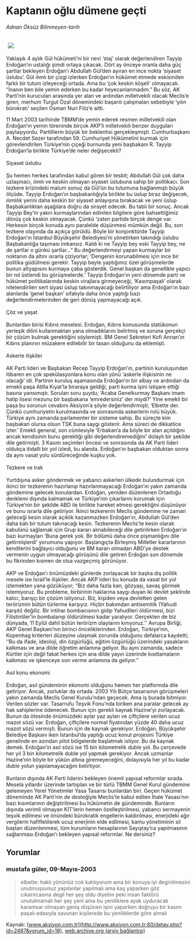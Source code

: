 # Kaptanın oğlu dümene geçti

*Adnan Öksüz Bilinmeyen-tarih*

<div>
 <font>
  <img border="0" height="1" src="/web/20040113050744im_/http://www.aksiyon.com.tr/images/blank.gif"/>
 </font>
 <font class="content">
  <p>
   <img border="0" hspace="5" src="/web/20040113050744im_/http://www.aksiyon.com.tr/resim/47/34.jpg" vspace="5"/>
  </p>
 </font>
 <font class="content">
  Yaklaşık 4 aylık Gül hükümeti’ni bir nevi ‘staj’ olarak değerlendiren Tayyip Erdoğan’ın ustalığı şimdi ortaya çıkacak. Dört ay önceye oranla daha güç şartlar bekleyen Erdoğan’ı Abdullah Gül’den ayıran en ince nokta ‘siyaset üslubu’. Gül ılımlı bir çizgi izlerken Erdoğan’ın hükümet etmede eskisinden farklı bir tutum izleyeceği ortada. Ama bu ‘çok keskin köşeli’ olmayacak.  “İnanın ben bile yemin ederken bu kadar heyecanlanmadım.” Bu söz, AK Parti’nin kurucuları arasında yer alan ve ardından milletvekili olacak Meclis’e giren, merhum Turgut Özal dönemindeki başarılı çalışmaları sebebiyle ‘yılın bürokratı’ seçilen Osman Nuri Filiz’e aitti.
 </font>
 <p>
  <font class="content">
   11 Mart 2003 tarihinde TBMM’de yemin ederek resmen milletvekili olan Erdoğan’ın yemin töreninde birçok AKP’li milletvekili benzer duyguları paylaşıyordu. Partililerin büyük bir beklentisi gerçekleşmişti. Cumhurbaşkanı A. Necdet Sezer tarafından 59. Cumhuriyet Hükümetini kurmak için görevlendirilen Türkiye’nin çiçeği burnunda yeni başbakanı R. Tayyip Erdoğan’la birlikte Türkiye’de neler değişecekti?
   <br/>
   <br/>
   Siyaset üslubu
   <br/>
   <br/>
   Şu hemen herkes tarafından kabul gören bir tesbit; Abdullah Gül çok daha uzlaşmacı, ılımlı ve keskin olmayan siyaset üslubuna sahip bir politikacı. Son tezkere krizindeki malum sonuç da Gül’ün bu tutumuna bağlanmıştı büyük ölçüde. Tayyip Erdoğan’ın başbakanlığıyla birlikte bu üslup biraz değişecek, ılımlılık yerini daha keskin bir siyaset anlayışına bırakacak ve yeni üslup Başbakanlıktan aşağılara doğru da sirayet edecek. Bu tabii bir sonuç. Ancak Tayyip Bey’in yakın kurmaylarından edinilen bilgilere göre bahsettiğimiz dönüş çok keskin olmayacak. Çünkü ‘zaten partide birçok denge var. Herkesin birçok konuda aynı paralelde düşünmesi mümkün değil. Bu, son tezkere olayında da açıkça görüldü. Böyle bir konjonktürde Tayyip Erdoğan’ın İstanbul Büyükşehir Belediyesi’ni yönetirken takındığı üslubu Başbakanlığa taşıması imkansız. Kaldı ki ne Tayyip bey eski Tayyip bey, ne de şartlar o günkü şartlar...” Bu değerlendirmeyi yapan kurmaylar bir noktanın da altını ısrarla çiziyorlar; ‘Dengenin korunabilmesi için ince bir politika güdülmesi gerekir. Tayyip beyle yaptığımız özel görüşmelerde bunun altyapısını kurmaya çaba gösterdik. Genel başkan da genellikle yapıcı bir rol üstlendi bu görüşmelerde.’  Tayyip Erdoğan’ın yeni dönemde parti ve hükümet politikalarında keskin virajlara girmeyeceği, ‘Kasımpaşalı’ olarak nitelendirilen sert siyasi üslup takınmayacağı belirtiliyor ama Erdoğan’ın bazı alanlarda ‘genel başkan’ sıfatıyla daha önce yaptığı bazı değerlendirmelerinden de geri dönüş yapmayacağı açık.
   <br/>
   <br/>
   Çöz ve yaşat
   <br/>
   <br/>
   Bunlardan birisi Kıbrıs meselesi. Erdoğan, Kıbrıs konusunda statükonun yerleşik dilini kullanmaktan yana olmadıklarını belirtmiş ve soruna gerçekçi bir çözüm bulmak gerektiğini söylemişti. BM Genel Sekreteri Kofi Annan’ın Kıbrıs planının müzakere edilebilir bir tasarı olduğunu da eklemişti.
   <br/>
   <br/>
   Askerle ilişkiler
   <br/>
   <br/>
   AK Parti lideri ve Başbakan Recep Tayyip Erdoğan’ın, partinin kuruluşundan itibaren en çok spekülasyonlara konu olan yönü ‘askerle ilişkisinin ne olacağı’ idi. Partinin kuruluş aşamasında Erdoğan’ın bir albay ve ardından da emekli paşa Atilla Kıyat’la biraraya geldiği, parti kurma işini istişare ettiği basına yansımıştı. Sorulan soru şuydu; ‘Acaba Genelkurmay Başkanı imam hatip lisesi mezunu bir başbakana ‘emredersiniz’ der miydi?’ Yine emekli bir paşa bu sorunun cevabını Aksiyon’a şöyle değerlendirmişti; ‘Elbette der. Çünkü cumhuriyetin kurulmasında ve sonrasında askerlerin rolü büyük. Türkiye aynı zamanda parlamenter bir sisteme sahip. Bu süreçte kim başbakan olursa olsun TSK buna saygı gösterir. Ama süreci de dikkatlice izler.’ Emekli general, son cümlesiyle ‘Erbakan’a da böyle bir alan açıldığını ancak kendisinin bunu gerektiği gibi değerlendiremediğini’ dolaylı bir şekilde dile getirmişti. 3 Kasım seçimleri öncesi ve sonrasında da AK Parti lideri oldukça itidalli bir yol izledi, bu alanda. Erdoğan’ın başbakan olduktan sonra da aynı vasat yolu sürdüreceğinde kuşku yok.
   <br/>
   <br/>
   Tezkere ve Irak
   <br/>
   <br/>
   Yurtdışına asker göndermek ve yabancı askerleri ülkede bulundurmak için ikinci bir tezkerenin hazırlanıp hazırlanmayacağı Erdoğan’ın yakın zamanda göndemine gelecek konulardan. Erdoğan, yeniden düzenlenen Ortadoğu denklemi dışında kalmamak ve Türkiye’nin çıkarlarını korumak için Türkiye’nin bir şekilde ABD ile birlikte hareket etmesi gerektiğini düşünüyor ve bunu ısrarla dile getiriyor. İkinci tezkerenin Meclis gündemine ne zaman geleceği kesin olarak açıklık kazanmazken Erdoğan’ın, Abdullah Gül’den daha katı bir tutum takınacağı kesin. Tezkerenin Meclis’te kesin olarak kabulünü sağlamak için Grup kararı alınabileceği dile getirilirken Erdoğan’ın bazı kurmayları ‘Buna gerek yok. Bir bölümü daha önce pişmanlığını dile getirmişlerdi’ yorumunu yapıyor. Başlangıçta Birleşmiş Milletler kararlarının kendilerini bağlayıcı olduğunu ve BM kararı olmadan ABD’ye destek vermenin uygun olmayacağı görüşünü dile getiren Erdoğan son dönemde bu fikrinden kısmen de olsa vazgeçmiş görünüyor.
   <br/>
   <br/>
   AKP ve Erdoğan’ı önümüzdeki günlerde zorlayacak bir başka dış politik mesele ise İsrail’le ilişkiler. Ancak AKP lideri bu konuda da vasat bir yol izlemekten yana gözüküyor; “Biz daha fazla kan, gözyaşı, savaş görmek istemiyoruz. Bu probleme, birbirinin haklarına saygı duyan iki devlet şeklinde kalıcı, barışçı bir çözüm istiyoruz. Biz, kişiden veya devletten gelen terörizmin bütün türlerine karşıyız. Hiçbir bakımdan antisemitik (Yahudi karşıtı) değiliz. Bir intihar bombacısının gidip Yahudileri öldürmesi, bizi Filistinliler’in bombalanıp öldürülmesi kadar yaralıyor. Gerçekten de biz dünyada, 11 Eylül dahil bütün terörizm olaylarını kınıyoruz.’’ Avrupa Birliği, AKP Genel Başkanı’nın birinci önceliklerinden. Erdoğan, Türkiye’nin, Kopenhag kriterleri düzeyine ulaşmak zorunda olduğunu defalarca kaydetti; ‘’Bu da ifade, ideoloji, din özgürlüğü, eğitim özgürlüğü üzerindeki yasakların kalkması ve ana dilde öğretim anlamına geliyor. Bu aynı zamanda, sadece Kürtler için değil fakat herkes için ana dilde yayın üzerinde kısıtlamaların kalkması ve işkenceye son verme anlamına da geliyor.”
   <br/>
   <br/>
   Asıl konu ekonomi
   <br/>
   <br/>
   Erdoğan, asıl gündeminin ekonomi olduğunu hemen her platformda dile getiriyor. Ancak, zorluklar da ortada. 2003 Yılı Bütçe tasarısının görüşmeleri yakın zamanda Meclis Genel Kurulu’ndan geçecek. Ama iş burada bitmiyor. Verilen sözler var. Tasarrufu Teşvik Fonu’nda biriken ana paralar gelecek ay hak sahiplerine ödenecek. Bunun için gerekli kaynak Hazine’yi zorlayacak. Bunun da ötesinde önümüzdeki aylar yaz ayları ve çiftçilere verilen ucuz mazot sözü var. Erdoğan, çiftçilere normal fiyatından yüzde 40 daha ucuz mazot sözü vermişti. Bunun için de kaynak gerekiyor. Erdoğan, Büyükşehir Belediye Başkanı iken İstanbul’da yaptığı ucuz konut projesini Türkiye genelinde en azından pilot bölgelerde başlatmak istiyor. Bu da kaynak demek. Erdoğan’ın asıl sözü ise 15 bin kilometrelik duble yol. Bu çerçevede her yıl 3 bin kilometrelik duble yol yapmak gerekiyor. Ancak uzmanlar Hazine’nin böyle bir yükün altına giremeyeceğini, dolayısıyla her yıl bu kadar duble yolun yapılamayacağını belirtiyor.
   <br/>
   <br/>
   Bunların dışında AK Parti liderini bekleyen önemli yapısal reformlar sırada. Mesela yıllardır üzerinde tartışılan ve bir türlü TBMM Genel Kurul gündemine gelemeyen Yerel Yönetimler Yasa Tasarısı bunlardan biri. Geçen hükümet döneminde AK Parti’nin de desteğiyle Meclis’te kabul edilen İhale Yasası’nın bazı kısımlarının değiştirilmesi bu hükümetin de gündeminde. Bunların dışında verimli olmayan KİT’lerin hemen özelleştirilmesi, yabancı sermayenin teşvik edilmesi ve önündeki bürokratik engellerin kaldırılması, enerjideki ağır vergilerin hafifletilerek ucuz enerjinin elde edilmesi, kamu yönetiminin sil baştan düzenlenmesi, tüm kurumların hesaplarının Sayıştay’ca yapılmasının sağlanması Erdoğan’ı bekleyen yapısal reformlar. Ne dersiniz?
  </font>
 </p>
</div>


## Yorumlar

### mustafa güler, 09-Mayıs-2003
> elbette: 
> haklı yönünüz cok katılıyorum ama bir konuya iyi deginilmesini unutmuşsunuz yapılanlar yapılmalı ama kaş yaparken göz cıkarırcasına degil her şey oldu diyelim peki insan faktörü unutulmamalı her şey yeni ama bu yeniliklere ayak uyduracak karamsar olmayan geniş düşünen işini yaparken doğruyu bir kasım paşalı edasıyla savunan kişilerede bu yeniliklerde göre almalı

Kaynak: [www.aksiyon.com.tr](http://www.aksiyon.com.tr:80/detay.php?id=2487&yorum_id=18), [web.archive.org (arşiv bağlantısı)](http://web.archive.org/web/20040113050744/http://www.aksiyon.com.tr:80/detay.php?id=2487&yorum_id=18)
